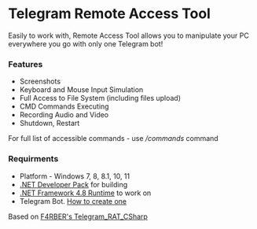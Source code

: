  
# Telegram Remote Access Tool

Easily to work with, Remote Access Tool allows you to manipulate your PC everywhere you go with only one Telegram bot!


### Features
* Screenshots
* Keyboard and Mouse Input Simulation
* Full Access to File System (including files upload)
* CMD Commands Executing
* Recording Audio and Video
* Shutdown, Restart

For full list of accessible commands - use */commands* command

### Requirments

- Platform - Windows 7, 8, 8.1, 10, 11
- [.NET Developer Pack](https://docs.microsoft.com/en-us/dotnet/framework/install/guide-for-developers) for building
- [.NET Framework 4.8 Runtime](https://dotnet.microsoft.com/en-us/download/dotnet-framework/net48) to work on
- Telegram Bot. [How to create one](https://core.telegram.org/bots)


Based on [F4RBER's Telegram_RAT_CSharp](https://github.com/f4rber/Telegram_RAT_CSharp)
